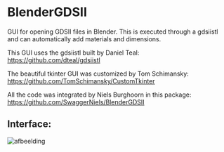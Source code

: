 # BlenderGDSII
GUI for opening GDSII files in Blender. This is executed through a gdsiistl and can automatically add materials and dimensions.

This GUI uses the gdsiistl built by Daniel Teal:
https://github.com/dteal/gdsiistl

The beautiful tkinter GUI was customized by Tom Schimansky:
https://github.com/TomSchimansky/CustomTkinter

All the code was integrated by Niels Burghoorn in this package:
https://github.com/SwaggerNiels/BlenderGDSII

## Interface:

![afbeelding](https://user-images.githubusercontent.com/58084010/174477414-becdbdb6-7cc1-4afd-8e41-ec444d0b2b4c.png)
